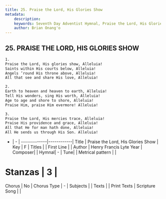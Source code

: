 ```yaml
---
title: 25. Praise the Lord, His Glories Show
metadata:
    description: 
    keywords: Seventh Day Adventist Hymnal, Praise the Lord, His Glories Show, , 
    author: Brian Onang'o
---
```



## 25. PRAISE THE LORD, HIS GLORIES SHOW

```txt
1.
Praise the Lord, His glories show, Alleluia!
Saints within His courts below, Alleluia!
Angels ’round His throne above, Alleluia!
All that see and share His love, Alleluia!

2.
Earth to heaven and heaven to earth, Alleluia!
Tell His wonders, sing His worth, Alleluia!
Age to age and shore to shore, Alleluia!
Praise Him, praise Him evermore! Alleluia!

3.
Praise the Lord, His mercies trace, Alleluia!
Praise His providence and grace, Alleluia!
All that He for man hath done, Alleluia!
All He sends us through His Son. Alleluia!
```

- |   -  |
-------------|------------|
Title | Praise the Lord, His Glories Show |
Key | F |
Titles |  |
First Line |  |
Author | Henry Francis Lyte
Year | 
Composer|  |
Hymnal|  - |
Tune|  |
Metrical pattern | |
# Stanzas | 3 |
Chorus | No |
Chorus Type | - |
Subjects |  |
Texts |  |
Print Texts | 
Scripture Song |  |
  
